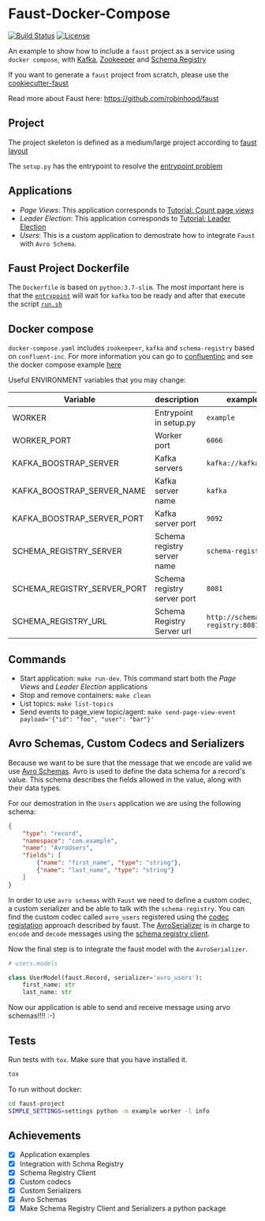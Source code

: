 # Faust-Docker-Compose

[![Build Status](https://travis-ci.org/marcosschroh/faust-docker-compose-example.svg?branch=master)](https://travis-ci.org/marcosschroh/faust-docker-compose-example)
[![License](https://img.shields.io/github/license/marcosschroh/faust-docker-compose-example.svg?logo=MIT)](https://github.com/marcosschroh/faust-docker-compose-example/blob/master/LICENSE)

An example to show how to include a `faust` project as a service using `docker compose`, with [Kafka](https://kafka.apache.org/), [Zookeeper](https://zookeeper.apache.org/) and [Schema Registry](https://docs.confluent.io/current/schema-registry/docs/index.html)

If you want to generate a `faust` project from scratch, please use the [cookiecutter-faust](https://github.com/marcosschroh/cookiecutter-faust)

Read more about Faust here: https://github.com/robinhood/faust

## Project

The project skeleton is defined as a medium/large project according to [faust layout](https://faust.readthedocs.io/en/latest/userguide/application.html#projects-and-directory-layout)

The `setup.py` has the entrypoint to resolve the [entrypoint problem](https://faust.readthedocs.io/en/latest/userguide/application.html#problem-entrypoint)

## Applications

* *Page Views*: This application corresponds to [Tutorial: Count page views](https://faust.readthedocs.io/en/latest/playbooks/pageviews.html)
* *Leader Election*: This application corresponds to [Tutorial: Leader Election](https://faust.readthedocs.io/en/latest/playbooks/leaderelection.html)
* *Users*: This is a custom application to demostrate how to integrate `Faust` with `Avro Schema`.

## Faust Project Dockerfile

The `Dockerfile` is based on  `python:3.7-slim`. The most important here is that the [`entrypoint`]() will wait for `kafka` too be ready and after that execute the script [`run.sh`]()

## Docker compose

`docker-compose.yaml` includes `zookeepeer`, `kafka` and `schema-registry` based on `confluent-inc`.
For more information you can go to [confluentinc](https://docs.confluent.io/current/installation/docker/docs/index.html) and see the docker compose example [here](https://github.com/confluentinc/cp-docker-images/blob/master/examples/cp-all-in-one/docker-compose.yml#L23-L48)

Useful ENVIRONMENT variables that you may change:

|Variable| description  | example |
|--------|--------------|---------|
| WORKER | Entrypoint in setup.py | `example`|
| WORKER_PORT | Worker port | `6066` |
| KAFKA_BOOSTRAP_SERVER | Kafka servers | `kafka://kafka:9092` |
| KAFKA_BOOSTRAP_SERVER_NAME | Kafka server name| `kafka` |
| KAFKA_BOOSTRAP_SERVER_PORT | Kafka server port | `9092` |
| SCHEMA_REGISTRY_SERVER | Schema registry server name | `schema-registry` |
| SCHEMA_REGISTRY_SERVER_PORT | Schema registry server port | `8081` |
| SCHEMA_REGISTRY_URL | Schema Registry Server url | `http://schema-registry:8081` |

## Commands

* Start application: `make run-dev`. This command start both the *Page Views* and *Leader Election* applications
* Stop and remove containers: `make clean`
* List topics: `make list-topics`
* Send events to page_view topic/agent: `make send-page-view-event payload='{"id": "foo", "user": "bar"}'`

## Avro Schemas, Custom Codecs and Serializers

Because we want to be sure that the message that we encode are valid we use [Avro Schemas](https://docs.oracle.com/database/nosql-12.1.3.1/GettingStartedGuide/avroschemas.html).
Avro is used to define the data schema for a record's value. This schema describes the fields allowed in the value, along with their data types.

For our demostration in the `Users` application we are using the following schema:

```json
{
    "type": "record",
    "namespace": "com.example",
    "name": "AvroUsers",
    "fields": [
        {"name": "first_name", "type": "string"},
        {"name": "last_name", "type": "string"}
    ]
}
```

In order to use `avro schemas` with `Faust` we need to define a custom codec, a custom serializer and be able to talk with the `schema-registry`.
You can find the custom codec called `avro_users` registered using the [codec registation](https://faust.readthedocs.io/en/latest/userguide/models.html#codec-registry) approach described by faust.
The [AvroSerializer](https://github.com/marcosschroh/faust-docker-compose-example/blob/fix/replace-helpers-with-schemaregistry-library/faust-project/example/codecs/serializers.py#L8) is in charge to `encode` and `decode` messages using the [schema registry client](https://github.com/marcosschroh/python-schema-registry-client).

Now the final step is to integrate the faust model with the `AvroSerializer`.

```python
# users.models

class UserModel(faust.Record, serializer='avro_users'):
    first_name: str
    last_name: str
```

Now our application is able to send and receive message using arvo schemas!!!! :-)

## Tests

Run tests with `tox`. Make sure that you have installed it.

```bash
tox
```

To run without docker:

```bash
cd faust-project
SIMPLE_SETTINGS=settings python -m example worker -l info
```

## Achievements

* [x] Application examples
* [x] Integration with Schma Registry
* [x] Schema Registry Client
* [x] Custom codecs
* [x] Custom Serializers
* [x] Avro Schemas
* [x] Make Schema Registry Client and Serializers a python package
